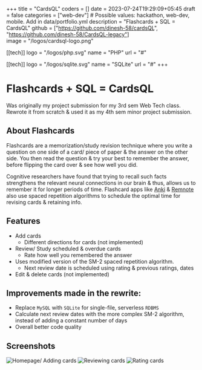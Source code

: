 +++
title = "CardsQL"
coders = []
date = 2023-07-24T19:29:09+05:45
draft = false
categories = ["web-dev"]     # Possible values: hackathon, web-dev, mobile. Add in data/portfolio.yml
description = "Flashcards + SQL = CardsQL"
github = ["https://github.com/dinesh-58/cardsQL", "https://github.com/dinesh-58/CardsQL-legacy"]  
image = "/logos/cardsql-logo.png"

[[tech]]
logo = "/logos/php.svg"
name = "PHP"
url = "#"

[[tech]]
logo = "/logos/sqlite.svg"
name = "SQLite"
url = "#"
+++

# Flashcards + SQL = CardsQL  

Was originally my project submission for my 3rd sem Web Tech class. 
Rewrote it from scratch & used it as my 4th sem minor project submission. 

## About Flashcards
Flashcards are a memorization/study revision technique where you write a question on 
one side of a card/ piece of paper & the answer on the other side. 
You then read the question & try your best to remember the answer, before
flipping the card over & see how well you did.

Cognitive researchers have found that trying to recall such facts strengthens 
the relevant neural connections in our brain & thus, allows us to remember it 
for longer periods of time. Flashcard apps like [Anki](https://apps.ankiweb.net/) 
& [Remnote](https://www.remnote.com/) also use spaced repetition algorithms to 
schedule the optimal time for revising cards & retaining info.

## Features
- Add cards 
    + Different directions for cards (not implemented)
- Review/ Study scheduled & overdue cards
    + Rate how well you remembered the answer
- Uses modified version of the SM-2 spaced repetition algorithm.
    + Next review date is scheduled using rating & previous ratings, dates
- Edit & delete cards (not implemented)

## Improvements made in the rewrite:
- Replace `MySQL` with `SQLite` for single-file, serverless `RDBMS`
- Calculate next review dates with the more complex SM-2 algorithm, instead of 
adding a constant number of days
- Overall better code quality

## Screenshots
![Homepage/ Adding cards](/images/portfolio/cardsQL-legacy/screenshot-add.png)
![Reviewing cards](/images/portfolio/cardsQL-legacy/screenshot-review-before.png)
![Rating cards](/images/portfolio/cardsQL-legacy/screenshot-review-after.png)
